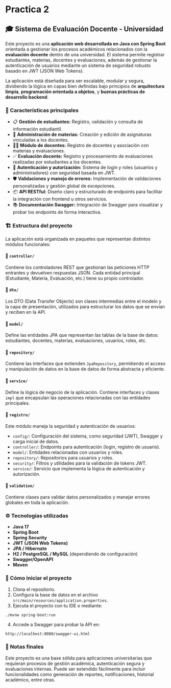 # Practica 2

## 🎓 Sistema de Evaluación Docente - Universidad

Este proyecto es una **aplicación web desarrollada en Java con Spring Boot** orientada a gestionar los procesos académicos relacionados con la **evaluación docente** dentro de una universidad. El sistema permite registrar estudiantes, materias, docentes y evaluaciones, además de gestionar la autenticación de usuarios mediante un sistema de seguridad robusto basado en JWT (JSON Web Tokens).

La aplicación está diseñada para ser escalable, modular y segura, dividiendo la lógica en capas bien definidas bajo principios de **arquitectura limpia**, **programación orientada a objetos**, y **buenas prácticas de desarrollo backend**.

### 🧩 Características principales

* 📋 **Gestión de estudiantes:** Registro, validación y consulta de información estudiantil.
* 📘 **Administración de materias:** Creación y edición de asignaturas vinculadas a los docentes.
* 🧑‍🏫 **Módulo de docentes:** Registro de docentes y asociación con materias y evaluaciones.
* ✅ **Evaluación docente:** Registro y procesamiento de evaluaciones realizadas por estudiantes a los docentes.
* 🔐 **Autenticación y autorización:** Sistema de login y roles (usuarios y administradores) con seguridad basada en JWT.
* 🛡️ **Validaciones y manejo de errores:** Implementación de validaciones personalizadas y gestión global de excepciones.
* 📦 **API RESTful:** Diseño claro y estructurado de endpoints para facilitar la integración con frontend u otros servicios.
* 📚 **Documentación Swagger:** Integración de Swagger para visualizar y probar los endpoints de forma interactiva.

### 🏗️ Estructura del proyecto

La aplicación está organizada en paquetes que representan distintos módulos funcionales:

#### 🔹 `controller/`

Contiene los controladores REST que gestionan las peticiones HTTP entrantes y devuelven respuestas JSON. Cada entidad principal (Estudiante, Materia, Evaluación, etc.) tiene su propio controlador.

#### 🔹 `dto/`

Los DTO (Data Transfer Objects) son clases intermedias entre el modelo y la capa de presentación, utilizados para estructurar los datos que se envían y reciben en la API.

#### 🔹 `model/`

Define las entidades JPA que representan las tablas de la base de datos: estudiantes, docentes, materias, evaluaciones, usuarios, roles, etc.

#### 🔹 `repository/`

Contiene las interfaces que extienden `JpaRepository`, permitiendo el acceso y manipulación de datos en la base de datos de forma abstracta y eficiente.

#### 🔹 `service/`

Define la lógica de negocio de la aplicación. Contiene interfaces y clases `impl` que encapsulan las operaciones relacionadas con las entidades principales.

#### 🔹 `registro/`

Este módulo maneja la seguridad y autenticación de usuarios:

* `config/`: Configuración del sistema, como seguridad (JWT), Swagger y carga inicial de datos.
* `controller/`: Endpoints para autenticación (login, registro de usuario).
* `model/`: Entidades relacionadas con usuarios y roles.
* `repository/`: Repositorios para usuarios y roles.
* `security/`: Filtros y utilidades para la validación de tokens JWT.
* `service/`: Servicio que implementa la lógica de autenticación y autorización.

#### 🔹 `validation/`

Contiene clases para validar datos personalizados y manejar errores globales en toda la aplicación.

### ⚙️ Tecnologías utilizadas

* **Java 17**
* **Spring Boot**
* **Spring Security**
* **JWT (JSON Web Tokens)**
* **JPA / Hibernate**
* **H2 / PostgreSQL / MySQL** (dependiendo de configuración)
* **Swagger/OpenAPI**
* **Maven**

### 🚀 Cómo iniciar el proyecto

1. Clona el repositorio.
2. Configura la base de datos en el archivo `src/main/resources/application.properties`.
3. Ejecuta el proyecto con tu IDE o mediante:

```bash
./mvnw spring-boot:run
```

4. Accede a Swagger para probar la API en:

```
http://localhost:8080/swagger-ui.html
```

### 📌 Notas finales

Este proyecto es una base sólida para aplicaciones universitarias que requieran procesos de gestión académica, autenticación segura y evaluaciones internas. Puede ser extendido fácilmente para incluir funcionalidades como generación de reportes, notificaciones, historial académico, entre otras.